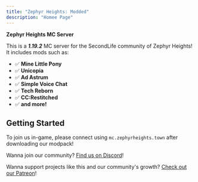 ```yaml
---
title: "Zephyr Heights: Modded"
description: "Homee Page"
---
```


**Zephyr Heights MC Server**

This is a ***1.19.2*** MC server for the SecondLife community of Zephyr Heights! It includes mods such as:

- ✅ **Mine Little Pony**
- ✅ **Unicopia**
- ✅ **Ad Astrum**
- ✅ **Simple Voice Chat**
- ✅ **Tech Reborn**
- ✅ **CC:Restitched**
- ✅ **and more!**

## Getting Started

To join us in-game, please connect using `mc.zephyrheights.town` after downloading our modpack!

Wanna join our community? [Find us on Discord](https://zephyrheights.town/discord)!

Wanna support projects like this and our community's growth? [Check out our Patreon](https://patreon.com/zephyrheights)!
